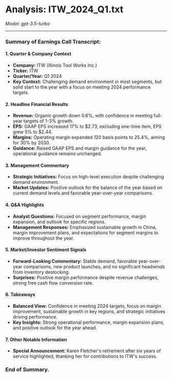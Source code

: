 # Analysis: ITW_2024_Q1.txt

*Model: gpt-3.5-turbo*

---

### Summary of Earnings Call Transcript:

#### 1. **Quarter & Company Context**
   - **Company:** ITW (Illinois Tool Works Inc.)
   - **Ticker:** ITW
   - **Quarter/Year:** Q1 2024
   - **Key Context:** Challenging demand environment in most segments, but solid start to the year with a focus on meeting 2024 performance targets.

#### 2. **Headline Financial Results**
   - **Revenue:** Organic growth down 0.6%, with confidence in meeting full-year targets of 1-3% growth.
   - **EPS:** GAAP EPS increased 17% to $2.73, excluding one-time item, EPS grew 5% to $2.44.
   - **Margins:** Operating margin expanded 120 basis points to 25.4%, aiming for 30% by 2030.
   - **Guidance:** Raised GAAP EPS and margin guidance for the year, operational guidance remains unchanged.

#### 3. **Management Commentary**
   - **Strategic Initiatives:** Focus on high-level execution despite challenging demand environment.
   - **Market Updates:** Positive outlook for the balance of the year based on current demand levels and favorable year-over-year comparisons.

#### 4. **Q&A Highlights**
   - **Analyst Questions:** Focused on segment performance, margin expansion, and outlook for specific regions.
   - **Management Responses:** Emphasized sustainable growth in China, margin improvement plans, and expectations for segment margins to improve throughout the year.

#### 5. **Market/Investor Sentiment Signals**
   - **Forward-Looking Commentary:** Stable demand, favorable year-over-year comparisons, new product launches, and no significant headwinds from inventory destocking.
   - **Surprises:** Positive margin performance despite revenue challenges, strong free cash flow conversion rate.

#### 6. **Takeaways**
   - **Balanced View:** Confidence in meeting 2024 targets, focus on margin improvement, sustainable growth in key regions, and strategic initiatives driving performance.
   - **Key Insights:** Strong operational performance, margin expansion plans, and positive outlook for the year ahead.

#### 7. **Other Notable Information**
   - **Special Announcement:** Karen Fletcher's retirement after six years of service highlighted, thanking her for contributions to ITW's success.

### End of Summary.
